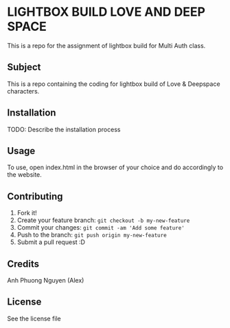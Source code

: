 # LIGHTBOX BUILD LOVE AND DEEP SPACE
 This is a repo for the assignment of lightbox build for Multi Auth class.

## Subject
This is a repo containing the coding for lightbox build of Love & Deepspace characters.

## Installation

TODO: Describe the installation process

## Usage

To use, open index.html in the browser of your choice and do accordingly to the website.

## Contributing

1. Fork it!
2. Create your feature branch: `git checkout -b my-new-feature`
3. Commit your changes: `git commit -am 'Add some feature'`
4. Push to the branch: `git push origin my-new-feature`
5. Submit a pull request :D

## Credits

Anh Phuong Nguyen (Alex)

## License

See the license file
